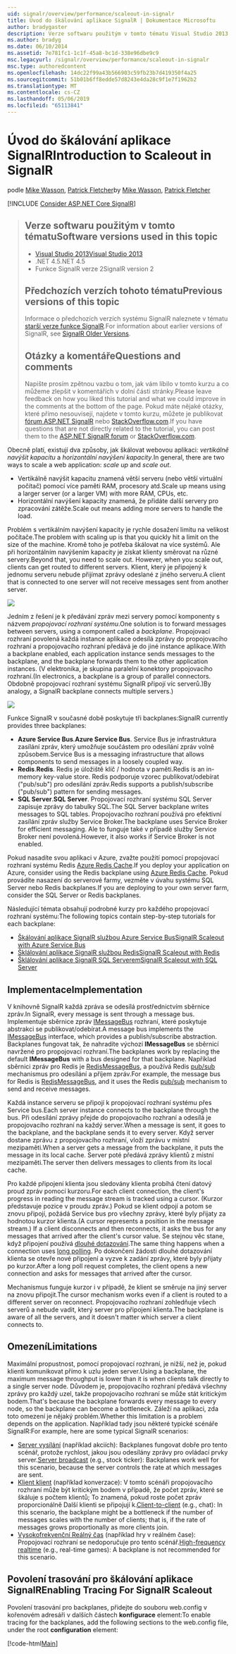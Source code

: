 ```yaml
---
uid: signalr/overview/performance/scaleout-in-signalr
title: Úvod do škálování aplikace SignalR | Dokumentace Microsoftu
author: bradygaster
description: Verze softwaru použitým v tomto tématu Visual Studio 2013 .NET 4.5 SignalR 2 předchozí verze tohoto tématu informace o předchozích verzích...
ms.author: bradyg
ms.date: 06/10/2014
ms.assetid: 7e781fc1-1c1f-45a8-bc1d-338e96dbe9c9
msc.legacyurl: /signalr/overview/performance/scaleout-in-signalr
msc.type: authoredcontent
ms.openlocfilehash: 14dc22f99a43b566903c59fb23b7d419350f4a25
ms.sourcegitcommit: 51b01b6ff8edde57d8243e4da28c9f1e7f1962b2
ms.translationtype: MT
ms.contentlocale: cs-CZ
ms.lasthandoff: 05/06/2019
ms.locfileid: "65113841"
---
```

# <a name="introduction-to-scaleout-in-signalr"></a><span data-ttu-id="55020-103">Úvod do škálování aplikace SignalR</span><span class="sxs-lookup"><span data-stu-id="55020-103">Introduction to Scaleout in SignalR</span></span>

<span data-ttu-id="55020-104">podle [Mike Wasson](https://github.com/MikeWasson), [Patrick Fletcher](https://github.com/pfletcher)</span><span class="sxs-lookup"><span data-stu-id="55020-104">by [Mike Wasson](https://github.com/MikeWasson), [Patrick Fletcher](https://github.com/pfletcher)</span></span>

[!INCLUDE [Consider ASP.NET Core SignalR](~/includes/signalr/signalr-version-disambiguation.md)]

> ## <a name="software-versions-used-in-this-topic"></a><span data-ttu-id="55020-105">Verze softwaru použitým v tomto tématu</span><span class="sxs-lookup"><span data-stu-id="55020-105">Software versions used in this topic</span></span>
>
>
> - [<span data-ttu-id="55020-106">Visual Studio 2013</span><span class="sxs-lookup"><span data-stu-id="55020-106">Visual Studio 2013</span></span>](https://my.visualstudio.com/Downloads?q=visual%20studio%202013)
> - <span data-ttu-id="55020-107">.NET 4.5</span><span class="sxs-lookup"><span data-stu-id="55020-107">.NET 4.5</span></span>
> - <span data-ttu-id="55020-108">Funkce SignalR verze 2</span><span class="sxs-lookup"><span data-stu-id="55020-108">SignalR version 2</span></span>
>
>
>
> ## <a name="previous-versions-of-this-topic"></a><span data-ttu-id="55020-109">Předchozích verzích tohoto tématu</span><span class="sxs-lookup"><span data-stu-id="55020-109">Previous versions of this topic</span></span>
>
> <span data-ttu-id="55020-110">Informace o předchozích verzích systému SignalR naleznete v tématu [starší verze funkce SignalR](../older-versions/index.md).</span><span class="sxs-lookup"><span data-stu-id="55020-110">For information about earlier versions of SignalR, see [SignalR Older Versions](../older-versions/index.md).</span></span>
>
> ## <a name="questions-and-comments"></a><span data-ttu-id="55020-111">Otázky a komentáře</span><span class="sxs-lookup"><span data-stu-id="55020-111">Questions and comments</span></span>
>
> <span data-ttu-id="55020-112">Napište prosím zpětnou vazbu o tom, jak vám líbilo v tomto kurzu a co můžeme zlepšit v komentářích v dolní části stránky.</span><span class="sxs-lookup"><span data-stu-id="55020-112">Please leave feedback on how you liked this tutorial and what we could improve in the comments at the bottom of the page.</span></span> <span data-ttu-id="55020-113">Pokud máte nějaké otázky, které přímo nesouvisejí, najdete v tomto kurzu, můžete je publikovat [fórum ASP.NET SignalR](https://forums.asp.net/1254.aspx/1?ASP+NET+SignalR) nebo [StackOverflow.com](http://stackoverflow.com/).</span><span class="sxs-lookup"><span data-stu-id="55020-113">If you have questions that are not directly related to the tutorial, you can post them to the [ASP.NET SignalR forum](https://forums.asp.net/1254.aspx/1?ASP+NET+SignalR) or [StackOverflow.com](http://stackoverflow.com/).</span></span>

<span data-ttu-id="55020-114">Obecně platí, existují dva způsoby, jak škálovat webovou aplikaci: *vertikálně navýšit kapacitu* a *horizontální navýšení kapacity*.</span><span class="sxs-lookup"><span data-stu-id="55020-114">In general, there are two ways to scale a web application: *scale up* and *scale out*.</span></span>

- <span data-ttu-id="55020-115">Vertikálně navýšit kapacitu znamená větší serveru (nebo větší virtuální počítač) pomocí více paměti RAM, procesory atd.</span><span class="sxs-lookup"><span data-stu-id="55020-115">Scale up means using a larger server (or a larger VM) with more RAM, CPUs, etc.</span></span>
- <span data-ttu-id="55020-116">Horizontální navýšení kapacity znamená, že přidáte další servery pro zpracování zátěže.</span><span class="sxs-lookup"><span data-stu-id="55020-116">Scale out means adding more servers to handle the load.</span></span>

<span data-ttu-id="55020-117">Problém s vertikálním navýšení kapacity je rychle dosažení limitu na velikost počítače.</span><span class="sxs-lookup"><span data-stu-id="55020-117">The problem with scaling up is that you quickly hit a limit on the size of the machine.</span></span> <span data-ttu-id="55020-118">Kromě toho je potřeba škálovat na více systémů. Ale při horizontálním navýšením kapacity je získat klienty směrovat na různé servery.</span><span class="sxs-lookup"><span data-stu-id="55020-118">Beyond that, you need to scale out. However, when you scale out, clients can get routed to different servers.</span></span> <span data-ttu-id="55020-119">Klient, který je připojený k jednomu serveru nebude přijímat zprávy odeslané z jiného serveru.</span><span class="sxs-lookup"><span data-stu-id="55020-119">A client that is connected to one server will not receive messages sent from another server.</span></span>

![](scaleout-in-signalr/_static/image1.png)

<span data-ttu-id="55020-120">Jedním z řešení je k předávání zpráv mezi servery pomocí komponenty s názvem *propojovací rozhraní systému*.</span><span class="sxs-lookup"><span data-stu-id="55020-120">One solution is to forward messages between servers, using a component called a *backplane*.</span></span> <span data-ttu-id="55020-121">Propojovací rozhraní povolená každá instance aplikace odesílá zprávy do propojovacího rozhraní a propojovacího rozhraní předává je do jiné instance aplikace.</span><span class="sxs-lookup"><span data-stu-id="55020-121">With a backplane enabled, each application instance sends messages to the backplane, and the backplane forwards them to the other application instances.</span></span> <span data-ttu-id="55020-122">(V elektronika, je skupina paralelní konektory propojovacího rozhraní.</span><span class="sxs-lookup"><span data-stu-id="55020-122">(In electronics, a backplane is a group of parallel connectors.</span></span> <span data-ttu-id="55020-123">Obdobně propojovací rozhraní systému SignalR připojí víc serverů.)</span><span class="sxs-lookup"><span data-stu-id="55020-123">By analogy, a SignalR backplane connects multiple servers.)</span></span>

![](scaleout-in-signalr/_static/image2.png)

<span data-ttu-id="55020-124">Funkce SignalR v současné době poskytuje tři backplanes:</span><span class="sxs-lookup"><span data-stu-id="55020-124">SignalR currently provides three backplanes:</span></span>

- <span data-ttu-id="55020-125">**Azure Service Bus**.</span><span class="sxs-lookup"><span data-stu-id="55020-125">**Azure Service Bus**.</span></span> <span data-ttu-id="55020-126">Service Bus je infrastruktura zasílání zpráv, který umožňuje součástem pro odesílání zpráv volně způsobem.</span><span class="sxs-lookup"><span data-stu-id="55020-126">Service Bus is a messaging infrastructure that allows components to send messages in a loosely coupled way.</span></span>
- <span data-ttu-id="55020-127">**Redis**.</span><span class="sxs-lookup"><span data-stu-id="55020-127">**Redis**.</span></span> <span data-ttu-id="55020-128">Redis je úložiště klíč / hodnota v paměti.</span><span class="sxs-lookup"><span data-stu-id="55020-128">Redis is an in-memory key-value store.</span></span> <span data-ttu-id="55020-129">Redis podporuje vzorec publikovat/odebírat ("pub/sub") pro odesílání zpráv.</span><span class="sxs-lookup"><span data-stu-id="55020-129">Redis supports a publish/subscribe ("pub/sub") pattern for sending messages.</span></span>
- <span data-ttu-id="55020-130">**SQL Server**.</span><span class="sxs-lookup"><span data-stu-id="55020-130">**SQL Server**.</span></span> <span data-ttu-id="55020-131">Propojovací rozhraní systému SQL Server zapisuje zprávy do tabulky SQL.</span><span class="sxs-lookup"><span data-stu-id="55020-131">The SQL Server backplane writes messages to SQL tables.</span></span> <span data-ttu-id="55020-132">Propojovacího rozhraní používá pro efektivní zasílání zpráv služby Service Broker.</span><span class="sxs-lookup"><span data-stu-id="55020-132">The backplane uses Service Broker for efficient messaging.</span></span> <span data-ttu-id="55020-133">Ale to funguje také v případě služby Service Broker není povolená.</span><span class="sxs-lookup"><span data-stu-id="55020-133">However, it also works if Service Broker is not enabled.</span></span>

<span data-ttu-id="55020-134">Pokud nasadíte svou aplikaci v Azure, zvažte použití pomocí propojovací rozhraní systému Redis [Azure Redis Cache](https://azure.microsoft.com/services/cache/).</span><span class="sxs-lookup"><span data-stu-id="55020-134">If you deploy your application on Azure, consider using the Redis backplane using [Azure Redis Cache](https://azure.microsoft.com/services/cache/).</span></span> <span data-ttu-id="55020-135">Pokud provádíte nasazení do serverové farmy, vezměte v úvahu systému SQL Server nebo Redis backplanes.</span><span class="sxs-lookup"><span data-stu-id="55020-135">If you are deploying to your own server farm, consider the SQL Server or Redis backplanes.</span></span>

<span data-ttu-id="55020-136">Následující témata obsahují podrobné kurzy pro každého propojovací rozhraní systému:</span><span class="sxs-lookup"><span data-stu-id="55020-136">The following topics contain step-by-step tutorials for each backplane:</span></span>

- [<span data-ttu-id="55020-137">Škálování aplikace SignalR službou Azure Service Bus</span><span class="sxs-lookup"><span data-stu-id="55020-137">SignalR Scaleout with Azure Service Bus</span></span>](scaleout-with-windows-azure-service-bus.md)
- [<span data-ttu-id="55020-138">Šklálování aplikace SignalR službou Redis</span><span class="sxs-lookup"><span data-stu-id="55020-138">SignalR Scaleout with Redis</span></span>](scaleout-with-redis.md)
- [<span data-ttu-id="55020-139">Šklálování aplikace SignalR SQL Serverem</span><span class="sxs-lookup"><span data-stu-id="55020-139">SignalR Scaleout with SQL Server</span></span>](scaleout-with-sql-server.md)

## <a name="implementation"></a><span data-ttu-id="55020-140">Implementace</span><span class="sxs-lookup"><span data-stu-id="55020-140">Implementation</span></span>

<span data-ttu-id="55020-141">V knihovně SignalR každá zpráva se odesílá prostřednictvím sběrnice zpráv.</span><span class="sxs-lookup"><span data-stu-id="55020-141">In SignalR, every message is sent through a message bus.</span></span> <span data-ttu-id="55020-142">Implementuje sběrnice zpráv [IMessageBus](https://msdn.microsoft.com/library/microsoft.aspnet.signalr.messaging.imessagebus(v=vs.100).aspx) rozhraní, které poskytuje abstrakci se publikovat/odebírat.</span><span class="sxs-lookup"><span data-stu-id="55020-142">A message bus implements the [IMessageBus](https://msdn.microsoft.com/library/microsoft.aspnet.signalr.messaging.imessagebus(v=vs.100).aspx) interface, which provides a publish/subscribe abstraction.</span></span> <span data-ttu-id="55020-143">Backplanes fungovat tak, že nahradíte výchozí **IMessageBus** se sběrnicí navržené pro propojovací rozhraní.</span><span class="sxs-lookup"><span data-stu-id="55020-143">The backplanes work by replacing the default **IMessageBus** with a bus designed for that backplane.</span></span> <span data-ttu-id="55020-144">Například sběrnici zpráv pro Redis je [RedisMessageBus](https://msdn.microsoft.com/library/microsoft.aspnet.signalr.redis.redismessagebus(v=vs.100).aspx), a používá Redis [pub/sub](http://redis.io/topics/pubsub) mechanismus pro odesílání a příjem zpráv.</span><span class="sxs-lookup"><span data-stu-id="55020-144">For example, the message bus for Redis is [RedisMessageBus](https://msdn.microsoft.com/library/microsoft.aspnet.signalr.redis.redismessagebus(v=vs.100).aspx), and it uses the Redis [pub/sub](http://redis.io/topics/pubsub) mechanism to send and receive messages.</span></span>

<span data-ttu-id="55020-145">Každá instance serveru se připojí k propojovací rozhraní systému přes Service bus.</span><span class="sxs-lookup"><span data-stu-id="55020-145">Each server instance connects to the backplane through the bus.</span></span> <span data-ttu-id="55020-146">Při odesílání zprávy přejde do propojovacího rozhraní a odesílá je propojovacího rozhraní na každý server.</span><span class="sxs-lookup"><span data-stu-id="55020-146">When a message is sent, it goes to the backplane, and the backplane sends it to every server.</span></span> <span data-ttu-id="55020-147">Když server dostane zprávu z propojovacího rozhraní, vloží zprávu v místní mezipaměti.</span><span class="sxs-lookup"><span data-stu-id="55020-147">When a server gets a message from the backplane, it puts the message in its local cache.</span></span> <span data-ttu-id="55020-148">Server poté předává zprávy klientů z místní mezipaměti.</span><span class="sxs-lookup"><span data-stu-id="55020-148">The server then delivers messages to clients from its local cache.</span></span>

<span data-ttu-id="55020-149">Pro každé připojení klienta jsou sledovány klienta probíhá čtení datový proud zpráv pomocí kurzoru.</span><span class="sxs-lookup"><span data-stu-id="55020-149">For each client connection, the client's progress in reading the message stream is tracked using a cursor.</span></span> <span data-ttu-id="55020-150">(Kurzor představuje pozice v proudu zpráv.) Pokud se klient odpojí a potom se znovu připojí, požádá Service bus pro všechny zprávy, které byly přijaty za hodnotou kurzor klienta.</span><span class="sxs-lookup"><span data-stu-id="55020-150">(A cursor represents a position in the message stream.) If a client disconnects and then reconnects, it asks the bus for any messages that arrived after the client's cursor value.</span></span> <span data-ttu-id="55020-151">Se stejnou věc stane, když připojení používá [dlouhé dotazování](../getting-started/introduction-to-signalr.md#transports).</span><span class="sxs-lookup"><span data-stu-id="55020-151">The same thing happens when a connection uses [long polling](../getting-started/introduction-to-signalr.md#transports).</span></span> <span data-ttu-id="55020-152">Po dokončení žádosti dlouhé dotazování klienta se otevře nové připojení a vyzve k zadání zprávy, které byly přijaty po kurzor.</span><span class="sxs-lookup"><span data-stu-id="55020-152">After a long poll request completes, the client opens a new connection and asks for messages that arrived after the cursor.</span></span>

<span data-ttu-id="55020-153">Mechanismus funguje kurzor i v případě, že klient se směruje na jiný server na znovu připojit.</span><span class="sxs-lookup"><span data-stu-id="55020-153">The cursor mechanism works even if a client is routed to a different server on reconnect.</span></span> <span data-ttu-id="55020-154">Propojovacího rozhraní zohledňuje všech serverů a nebude vadit, který server pro připojení klienta.</span><span class="sxs-lookup"><span data-stu-id="55020-154">The backplane is aware of all the servers, and it doesn't matter which server a client connects to.</span></span>

## <a name="limitations"></a><span data-ttu-id="55020-155">Omezení</span><span class="sxs-lookup"><span data-stu-id="55020-155">Limitations</span></span>

<span data-ttu-id="55020-156">Maximální propustnost, pomocí propojovací rozhraní, je nižší, než je, pokud klienti komunikovat přímo k uzlu jeden server.</span><span class="sxs-lookup"><span data-stu-id="55020-156">Using a backplane, the maximum message throughput is lower than it is when clients talk directly to a single server node.</span></span> <span data-ttu-id="55020-157">Důvodem je, propojovacího rozhraní předává všechny zprávy pro každý uzel, takže propojovacího rozhraní se může stát kritickým bodem.</span><span class="sxs-lookup"><span data-stu-id="55020-157">That's because the backplane forwards every message to every node, so the backplane can become a bottleneck.</span></span> <span data-ttu-id="55020-158">Záleží na aplikaci, zda toto omezení je nějaký problém.</span><span class="sxs-lookup"><span data-stu-id="55020-158">Whether this limitation is a problem depends on the application.</span></span> <span data-ttu-id="55020-159">Například tady jsou některé typické scénáře SignalR:</span><span class="sxs-lookup"><span data-stu-id="55020-159">For example, here are some typical SignalR scenarios:</span></span>

- <span data-ttu-id="55020-160">[Server vysílání](../getting-started/tutorial-server-broadcast-with-signalr.md) (například akciích): Backplanes fungovat dobře pro tento scénář, protože rychlost, jakou jsou odesílány zprávy pro ovládací prvky server.</span><span class="sxs-lookup"><span data-stu-id="55020-160">[Server broadcast](../getting-started/tutorial-server-broadcast-with-signalr.md) (e.g., stock ticker): Backplanes work well for this scenario, because the server controls the rate at which messages are sent.</span></span>
- <span data-ttu-id="55020-161">[Klient klient](../getting-started/tutorial-getting-started-with-signalr.md) (například konverzace): V tomto scénáři propojovacího rozhraní může být kritickým bodem v případě, že počet zpráv, které se škáluje s počtem klientů; To znamená, pokud roste počet zpráv proporcionálně Další klienti se připojují k.</span><span class="sxs-lookup"><span data-stu-id="55020-161">[Client-to-client](../getting-started/tutorial-getting-started-with-signalr.md) (e.g., chat): In this scenario, the backplane might be a bottleneck if the number of messages scales with the number of clients; that is, if the rate of messages grows proportionally as more clients join.</span></span>
- <span data-ttu-id="55020-162">[Vysokofrekvenční Reálný čas](../getting-started/tutorial-high-frequency-realtime-with-signalr.md) (například hry v reálném čase): Propojovací rozhraní se nedoporučuje pro tento scénář.</span><span class="sxs-lookup"><span data-stu-id="55020-162">[High-frequency realtime](../getting-started/tutorial-high-frequency-realtime-with-signalr.md) (e.g., real-time games): A backplane is not recommended for this scenario.</span></span>

## <a name="enabling-tracing-for-signalr-scaleout"></a><span data-ttu-id="55020-163">Povolení trasování pro škálování aplikace SignalR</span><span class="sxs-lookup"><span data-stu-id="55020-163">Enabling Tracing For SignalR Scaleout</span></span>

<span data-ttu-id="55020-164">Povolení trasování pro backplanes, přidejte do souboru web.config v kořenovém adresáři v dalších částech **konfigurace** element:</span><span class="sxs-lookup"><span data-stu-id="55020-164">To enable tracing for the backplanes, add the following sections to the web.config file, under the root **configuration** element:</span></span>

[!code-html[Main](scaleout-in-signalr/samples/sample1.html)]
